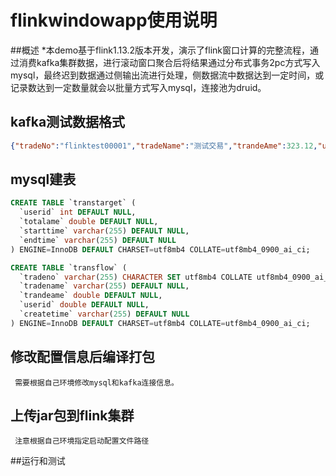 
# flinkwindowapp使用说明
##概述
   *本demo基于flink1.13.2版本开发，演示了flink窗口计算的完整流程，通过消费kafka集群数据，进行滚动窗口聚合后将结果通过分布式事务2pc方式写入mysql，最终迟到数据通过侧输出流进行处理，侧数据流中数据达到一定时间，或记录数达到一定数量就会以批量方式写入mysql，连接池为druid。
## kafka测试数据格式
```json
{"tradeNo":"flinktest00001","tradeName":"测试交易","trandeAme":323.12,"userId":12133,"createTime":"2022-04-10 11:12:12"}
```
## mysql建表
```sql
CREATE TABLE `transtarget` (
  `userid` int DEFAULT NULL,
  `totalame` double DEFAULT NULL,
  `starttime` varchar(255) DEFAULT NULL,
  `endtime` varchar(255) DEFAULT NULL
) ENGINE=InnoDB DEFAULT CHARSET=utf8mb4 COLLATE=utf8mb4_0900_ai_ci;

CREATE TABLE `transflow` (
  `tradeno` varchar(255) CHARACTER SET utf8mb4 COLLATE utf8mb4_0900_ai_ci DEFAULT NULL,
  `tradename` varchar(255) DEFAULT NULL,
  `trandeame` double DEFAULT NULL,
  `userid` double DEFAULT NULL,
  `createtime` varchar(255) DEFAULT NULL
) ENGINE=InnoDB DEFAULT CHARSET=utf8mb4 COLLATE=utf8mb4_0900_ai_ci;

```
## 修改配置信息后编译打包
     需要根据自己环境修改mysql和kafka连接信息。
## 上传jar包到flink集群
     注意根据自己环境指定启动配置文件路径

##运行和测试

